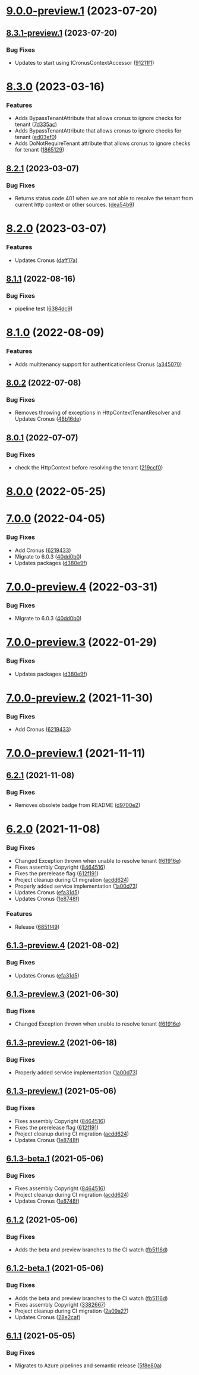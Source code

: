 # [9.0.0-preview.1](https://github.com/Elders/Cronus.AspNetCore/compare/v8.3.1-preview.1...v9.0.0-preview.1) (2023-07-20)

## [8.3.1-preview.1](https://github.com/Elders/Cronus.AspNetCore/compare/v8.3.0...v8.3.1-preview.1) (2023-07-20)


### Bug Fixes

* Updates to start using ICronusContextAccessor ([91211f1](https://github.com/Elders/Cronus.AspNetCore/commit/91211f18caf5e4b6274b342ebaa8b1b0a5ceda06))

# [8.3.0](https://github.com/Elders/Cronus.AspNetCore/compare/v8.2.1...v8.3.0) (2023-03-16)


### Features

* Adds BypassTenantAttribute that allows cronus to ignore checks for tenant ([7d335ac](https://github.com/Elders/Cronus.AspNetCore/commit/7d335ac952a69920a1bdb0b8746e776058b8853f))
* Adds BypassTenantAttribute that allows cronus to ignore checks for tenant ([ed03ef0](https://github.com/Elders/Cronus.AspNetCore/commit/ed03ef02e95ec3f340adc7ac82ac59ea7f9d84f5))
* Adds DoNotRequireTenant attribute that allows cronus to ignore checks for tenant ([1865129](https://github.com/Elders/Cronus.AspNetCore/commit/1865129bda6dfc44f6318bb23957818d25e9f07c))

## [8.2.1](https://github.com/Elders/Cronus.AspNetCore/compare/v8.2.0...v8.2.1) (2023-03-07)


### Bug Fixes

* Returns status code 401 when we are not able to resolve the tenant from current http context or other sources. ([dea54b9](https://github.com/Elders/Cronus.AspNetCore/commit/dea54b9b94dd99a38cfc2c4e04032681741d987b))

# [8.2.0](https://github.com/Elders/Cronus.AspNetCore/compare/v8.1.1...v8.2.0) (2023-03-07)


### Features

* Updates Cronus ([daff17a](https://github.com/Elders/Cronus.AspNetCore/commit/daff17a59ed4018c9a499d324057ecc06fddc66f))

## [8.1.1](https://github.com/Elders/Cronus.AspNetCore/compare/v8.1.0...v8.1.1) (2022-08-16)


### Bug Fixes

* pipeline test ([6384dc9](https://github.com/Elders/Cronus.AspNetCore/commit/6384dc9d110114dc2191de0e2cf8434237952e61))

# [8.1.0](https://github.com/Elders/Cronus.AspNetCore/compare/v8.0.2...v8.1.0) (2022-08-09)


### Features

* Adds multitenancy support for authenticationless Cronus ([a345070](https://github.com/Elders/Cronus.AspNetCore/commit/a345070a7926ee131e1f353e532c73621ca3351c))

## [8.0.2](https://github.com/Elders/Cronus.AspNetCore/compare/v8.0.1...v8.0.2) (2022-07-08)


### Bug Fixes

* Removes throwing of exceptions in HttpContextTenantResolver and Updates Cronus ([48b16de](https://github.com/Elders/Cronus.AspNetCore/commit/48b16de894d29ee17a712c50b9e0abab7323fc4d))

## [8.0.1](https://github.com/Elders/Cronus.AspNetCore/compare/v8.0.0...v8.0.1) (2022-07-07)


### Bug Fixes

* check the HttpContext before resolving the tenant ([219ccf0](https://github.com/Elders/Cronus.AspNetCore/commit/219ccf0de86246311c3fa4e66853186ae7a5fa1d))

# [8.0.0](https://github.com/Elders/Cronus.AspNetCore/compare/v7.0.0...v8.0.0) (2022-05-25)

# [7.0.0](https://github.com/Elders/Cronus.AspNetCore/compare/v6.2.1...v7.0.0) (2022-04-05)


### Bug Fixes

* Add Cronus ([6219433](https://github.com/Elders/Cronus.AspNetCore/commit/62194336108432a76cbabfeddaba7c7dd8f362e0))
* Migrate to 6.0.3 ([40dd0b0](https://github.com/Elders/Cronus.AspNetCore/commit/40dd0b0a66cb340308c66b08fbaa2deef0442116))
* Updates packages ([d380e9f](https://github.com/Elders/Cronus.AspNetCore/commit/d380e9f8200628b6cc000185bb58037dc4332e42))

# [7.0.0-preview.4](https://github.com/Elders/Cronus.AspNetCore/compare/v7.0.0-preview.3...v7.0.0-preview.4) (2022-03-31)


### Bug Fixes

* Migrate to 6.0.3 ([40dd0b0](https://github.com/Elders/Cronus.AspNetCore/commit/40dd0b0a66cb340308c66b08fbaa2deef0442116))

# [7.0.0-preview.3](https://github.com/Elders/Cronus.AspNetCore/compare/v7.0.0-preview.2...v7.0.0-preview.3) (2022-01-29)


### Bug Fixes

* Updates packages ([d380e9f](https://github.com/Elders/Cronus.AspNetCore/commit/d380e9f8200628b6cc000185bb58037dc4332e42))

# [7.0.0-preview.2](https://github.com/Elders/Cronus.AspNetCore/compare/v7.0.0-preview.1...v7.0.0-preview.2) (2021-11-30)


### Bug Fixes

* Add Cronus ([6219433](https://github.com/Elders/Cronus.AspNetCore/commit/62194336108432a76cbabfeddaba7c7dd8f362e0))

# [7.0.0-preview.1](https://github.com/Elders/Cronus.AspNetCore/compare/v6.2.1...v7.0.0-preview.1) (2021-11-11)

## [6.2.1](https://github.com/Elders/Cronus.AspNetCore/compare/v6.2.0...v6.2.1) (2021-11-08)


### Bug Fixes

* Removes obsolete badge from README ([d9700e2](https://github.com/Elders/Cronus.AspNetCore/commit/d9700e28a849d5f2e156954b333ae373df132a51))

# [6.2.0](https://github.com/Elders/Cronus.AspNetCore/compare/v6.1.2...v6.2.0) (2021-11-08)


### Bug Fixes

* Changed Exception thrown when unable to resolve tenant ([f61916e](https://github.com/Elders/Cronus.AspNetCore/commit/f61916ec0e4cd8d0306cc147dc7ee987c2dbaf87))
* Fixes assembly Copyright ([8464516](https://github.com/Elders/Cronus.AspNetCore/commit/846451694daeb84a05317cd2cd0c910f30526960))
* Fixes the prerelease flag ([612f191](https://github.com/Elders/Cronus.AspNetCore/commit/612f191de05bdb910af39265fd9979be60cb02ac))
* Project cleanup during CI migration ([acdd624](https://github.com/Elders/Cronus.AspNetCore/commit/acdd624a1fc1a38055fbb5a0a0eda09944de8d24))
* Properly added service implementation ([1a00d73](https://github.com/Elders/Cronus.AspNetCore/commit/1a00d73c40969c2bb1345644ff9542e4c7d058f7))
* Updates Cronus ([efa31d5](https://github.com/Elders/Cronus.AspNetCore/commit/efa31d525851b1e7aa7a856f6cf4fb8cb5be06a7))
* Updates Cronus ([1e8748f](https://github.com/Elders/Cronus.AspNetCore/commit/1e8748fb86fb0e2fd4fae76ee718c5b3a668c6a1))


### Features

* Release ([6851f49](https://github.com/Elders/Cronus.AspNetCore/commit/6851f49acb1cfddd1c5b4f7f6920a8504da4942e))

## [6.1.3-preview.4](https://github.com/Elders/Cronus.AspNetCore/compare/v6.1.3-preview.3...v6.1.3-preview.4) (2021-08-02)


### Bug Fixes

* Updates Cronus ([efa31d5](https://github.com/Elders/Cronus.AspNetCore/commit/efa31d525851b1e7aa7a856f6cf4fb8cb5be06a7))

## [6.1.3-preview.3](https://github.com/Elders/Cronus.AspNetCore/compare/v6.1.3-preview.2...v6.1.3-preview.3) (2021-06-30)


### Bug Fixes

* Changed Exception thrown when unable to resolve tenant ([f61916e](https://github.com/Elders/Cronus.AspNetCore/commit/f61916ec0e4cd8d0306cc147dc7ee987c2dbaf87))

## [6.1.3-preview.2](https://github.com/Elders/Cronus.AspNetCore/compare/v6.1.3-preview.1...v6.1.3-preview.2) (2021-06-18)


### Bug Fixes

* Properly added service implementation ([1a00d73](https://github.com/Elders/Cronus.AspNetCore/commit/1a00d73c40969c2bb1345644ff9542e4c7d058f7))

## [6.1.3-preview.1](https://github.com/Elders/Cronus.AspNetCore/compare/v6.1.2...v6.1.3-preview.1) (2021-05-06)


### Bug Fixes

* Fixes assembly Copyright ([8464516](https://github.com/Elders/Cronus.AspNetCore/commit/846451694daeb84a05317cd2cd0c910f30526960))
* Fixes the prerelease flag ([612f191](https://github.com/Elders/Cronus.AspNetCore/commit/612f191de05bdb910af39265fd9979be60cb02ac))
* Project cleanup during CI migration ([acdd624](https://github.com/Elders/Cronus.AspNetCore/commit/acdd624a1fc1a38055fbb5a0a0eda09944de8d24))
* Updates Cronus ([1e8748f](https://github.com/Elders/Cronus.AspNetCore/commit/1e8748fb86fb0e2fd4fae76ee718c5b3a668c6a1))

## [6.1.3-beta.1](https://github.com/Elders/Cronus.AspNetCore/compare/v6.1.2...v6.1.3-beta.1) (2021-05-06)


### Bug Fixes

* Fixes assembly Copyright ([8464516](https://github.com/Elders/Cronus.AspNetCore/commit/846451694daeb84a05317cd2cd0c910f30526960))
* Project cleanup during CI migration ([acdd624](https://github.com/Elders/Cronus.AspNetCore/commit/acdd624a1fc1a38055fbb5a0a0eda09944de8d24))
* Updates Cronus ([1e8748f](https://github.com/Elders/Cronus.AspNetCore/commit/1e8748fb86fb0e2fd4fae76ee718c5b3a668c6a1))

## [6.1.2](https://github.com/Elders/Cronus.AspNetCore/compare/v6.1.1...v6.1.2) (2021-05-06)


### Bug Fixes

* Adds the beta and preview branches to the CI watch ([fb5116d](https://github.com/Elders/Cronus.AspNetCore/commit/fb5116d2d7fbf3b3babdbd2baf51ba6b6834aaf3))



## [6.1.2-beta.1](https://github.com/Elders/Cronus.AspNetCore/compare/v6.1.1...v6.1.2-beta.1) (2021-05-06)


### Bug Fixes

* Adds the beta and preview branches to the CI watch ([fb5116d](https://github.com/Elders/Cronus.AspNetCore/commit/fb5116d2d7fbf3b3babdbd2baf51ba6b6834aaf3))
* Fixes assembly Copyright ([3382667](https://github.com/Elders/Cronus.AspNetCore/commit/338266781420e6de0f4ed0bc60e0a3917262c277))
* Project cleanup during CI migration ([2a09a27](https://github.com/Elders/Cronus.AspNetCore/commit/2a09a27db5c49216f6ad53c462a75fea29cafb35))
* Updates Cronus ([28e2caf](https://github.com/Elders/Cronus.AspNetCore/commit/28e2caf4d35c06942507b8d8a8777445d853c520))

## [6.1.1](https://github.com/Elders/Cronus.AspNetCore/compare/v6.1.0...v6.1.1) (2021-05-05)


### Bug Fixes

* Migrates to Azure pipelines and semantic release ([5f8e80a](https://github.com/Elders/Cronus.AspNetCore/commit/5f8e80a27181add98239720d4bab27840d42b724))
